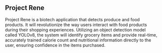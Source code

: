 ## Project Rene

Project Rene is a biotech application that detects produce and food products. It will revolutionize the way users interact with food products during their shopping experiences. Utilizing an object detection model called YOLOv8, the system will identify grocery items and provide real-time, accurately trained calorie count and nutritional information directly to the user, ensuring confidence in the items purchased.
